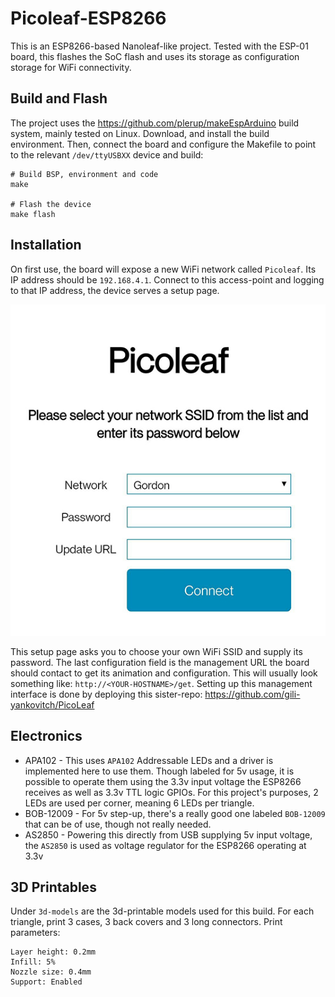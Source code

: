 # Picoleaf-ESP8266
This is an ESP8266-based Nanoleaf-like project. Tested with the ESP-01 board, this flashes the SoC flash and uses its storage as configuration storage for WiFi connectivity.

## Build and Flash
The project uses the https://github.com/plerup/makeEspArduino build system, mainly tested on Linux. Download, and install the build environment. Then, connect the board and configure the Makefile to point to the relevant `/dev/ttyUSBXX` device and build:
```
# Build BSP, environment and code
make

# Flash the device
make flash
```

## Installation
On first use, the board will expose a new WiFi network called `Picoleaf`. Its IP address should be `192.168.4.1`. Connect to this access-point and logging to that IP address, the device serves a setup page.  

<p align="center">
  <img src="picoleaf-esp8266-setup.jpg">
</p>

This setup page asks you to choose your own WiFi SSID and supply its password. The last configuration field is the management URL the board should contact to get its animation and configuration. This will usually look something like: `http://<YOUR-HOSTNAME>/get`. Setting up this management interface is done by deploying this sister-repo: https://github.com/gili-yankovitch/PicoLeaf

## Electronics
* APA102 - This uses `APA102` Addressable LEDs and a driver is implemented here to use them. Though labeled for 5v usage, it is possible to operate them using the 3.3v input voltage the ESP8266 receives as well as 3.3v TTL logic GPIOs. For this project's purposes, 2 LEDs are used per corner, meaning 6 LEDs per triangle.
* BOB-12009 - For 5v step-up, there's a really good one labeled `BOB-12009` that can be of use, though not really needed.
* AS2850 - Powering this directly from USB supplying 5v input voltage, the `AS2850` is used as voltage regulator for the ESP8266 operating at 3.3v

## 3D Printables
Under `3d-models` are the 3d-printable models used for this build. For each triangle, print 3 cases, 3 back covers and 3 long connectors. Print parameters:
```
Layer height: 0.2mm
Infill: 5%
Nozzle size: 0.4mm 
Support: Enabled
```

